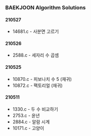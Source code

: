 ### BAEKJOON Algorithm Solutions

#### 210527
- 14681.c - 사분면 고르기

#### 210526
- 2588.c - 세자리 수 곱셈

#### 210525
- 10870.c - 피보나치 수 5 (재귀)
- 10872.c - 팩토리얼 (재귀)

#### 210511
- 1330.c - 두 수 비교하기
- 2753.c - 윤년
- 2884.c - 알람 시계
- 10171.c - 고양이


